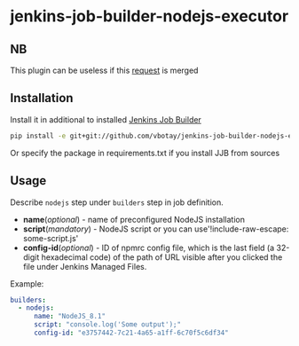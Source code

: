 # jenkins-job-builder-nodejs-executor

## NB
This plugin can be useless if this [request](https://review.openstack.org/#/c/514349/) is merged
## Installation
Install it in additional to installed [Jenkins Job Builder](https://github.com/openstack-infra/jenkins-job-builder)
```bash
pip install -e git+git://github.com/vbotay/jenkins-job-builder-nodejs-executor.git#egg=jjb-nodejs-executor
```
Or specify the package in requirements.txt if you install JJB from sources

## Usage
Describe `nodejs` step under `builders` step in job definition.
 * **name**(*optional*) - name of preconfigured NodeJS installation
 * **script**(*mandatory*) - NodeJS script or you can use'!include-raw-escape: some-script.js'
 * **config-id**(*optional*) - ID of npmrc config file, which is the last field (a 32-digit hexadecimal code) of the path of URL visible after you clicked the file under Jenkins Managed Files.

Example:
```yaml
builders:
  - nodejs:
      name: "NodeJS_8.1"
      script: "console.log('Some output');"
      config-id: "e3757442-7c21-4a65-a1ff-6c70f5c6df34"
```
